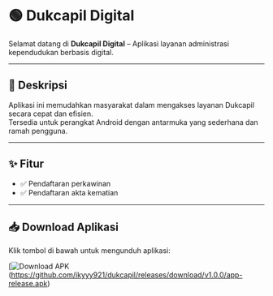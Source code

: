 # 🟢 Dukcapil Digital  

Selamat datang di **Dukcapil Digital** – Aplikasi layanan administrasi kependudukan berbasis digital.  

---

## 📌 Deskripsi
Aplikasi ini memudahkan masyarakat dalam mengakses layanan Dukcapil secara cepat dan efisien.  
Tersedia untuk perangkat Android dengan antarmuka yang sederhana dan ramah pengguna.

---

## ✨ Fitur
- ✅ Pendaftaran perkawinan 
- ✅ Pendaftaran akta kematian

---

## 📥 Download Aplikasi  

Klik tombol di bawah untuk mengunduh aplikasi:  

[![Download APK](https://img.shields.io/badge/📥_Download-APK-green?style=for-the-badge)(https://github.com/ikyyy921/dukcapil/releases/download/v1.0.0/app-release.apk)





